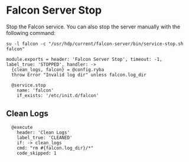
# Falcon Server Stop

Stop the Falcon service. You can also stop the server manually with the
following command:

```
su -l falcon -c "/usr/hdp/current/falcon-server/bin/service-stop.sh falcon"
```

    module.exports = header: 'Falcon Server Stop', timeout: -1, label_true: 'STOPPED', handler: ->
      {clean_logs, falcon} = @config.ryba
      throw Error "Invalid log dir" unless falcon.log_dir
      
      @service.stop
        name: 'falcon'
        if_exists: '/etc/init.d/falcon'

## Clean Logs

      @execute
        header: 'Clean Logs'
        label_true: 'CLEANED'
        if: -> clean_logs
        cmd: "rm #{falcon.log_dir}/*"
        code_skipped: 1
